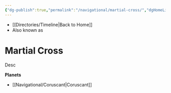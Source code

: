 ```yaml
---
{"dg-publish":true,"permalink":"/navigational/martial-cross/","dgHomeLink":false}
---
```


- [[Directories/Timeline\|Back to Home]]
- Also known as 

# Martial Cross
Desc

**Planets**
- [[Navigational/Coruscant\|Coruscant]]
